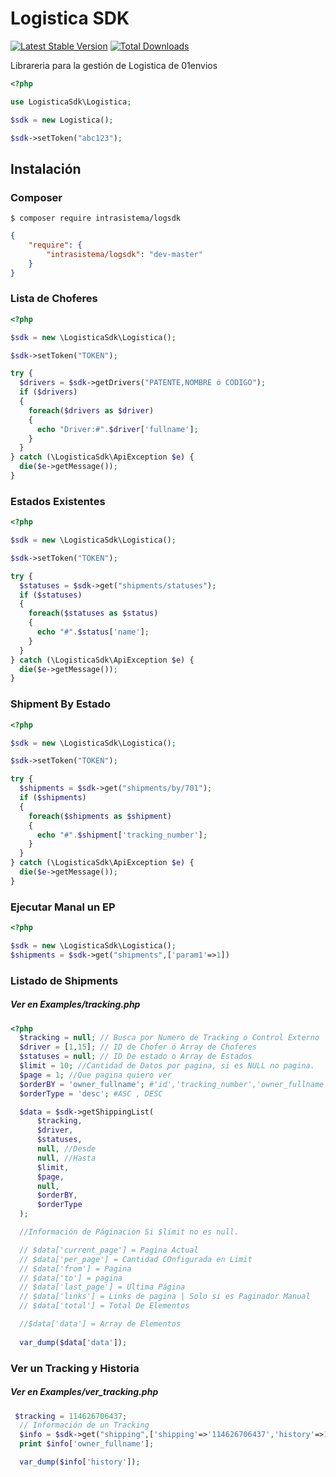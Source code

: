 # Logistica SDK

[![Latest Stable Version](https://img.shields.io/packagist/v/intrasistema/logsdk.svg?style=flat-square)](https://packagist.org/packages/intrasistema/logsdk)
[![Total Downloads](https://img.shields.io/packagist/dt/intrasistema/logsdk.svg?style=flat-square)](https://packagist.org/packages/intrasistema/logsdk)

Librareria para la gestión de Logistica de 01envios

```php
<?php

use LogisticaSdk\Logistica;

$sdk = new Logistica();

$sdk->setToken("abc123");

```

## Instalación

### Composer

```
$ composer require intrasistema/logsdk
```

```json
{
    "require": {
        "intrasistema/logsdk": "dev-master"
    }
}
```


### Lista de Choferes

```php
<?php

$sdk = new \LogisticaSdk\Logistica();

$sdk->setToken("TOKEN");

try {
  $drivers = $sdk->getDrivers("PATENTE,NOMBRE ó CODIGO");
  if ($drivers)
  {
    foreach($drivers as $driver)
    {
      echo "Driver:#".$driver['fullname'];
    }
  }
} catch (\LogisticaSdk\ApiException $e) {
  die($e->getMessage());
}

```

### Estados Existentes
```php
<?php

$sdk = new \LogisticaSdk\Logistica();

$sdk->setToken("TOKEN");

try {
  $statuses = $sdk->get("shipments/statuses");
  if ($statuses)
  {
    foreach($statuses as $status)
    {
      echo "#".$status['name'];
    }
  }
} catch (\LogisticaSdk\ApiException $e) {
  die($e->getMessage());
}

```


### Shipment By Estado
```php
<?php

$sdk = new \LogisticaSdk\Logistica();

$sdk->setToken("TOKEN");

try {
  $shipments = $sdk->get("shipments/by/701");
  if ($shipments)
  {
    foreach($shipments as $shipment)
    {
      echo "#".$shipment['tracking_number'];
    }
  }
} catch (\LogisticaSdk\ApiException $e) {
  die($e->getMessage());
}

```

### Ejecutar Manal un EP
```php
<?php

$sdk = new \LogisticaSdk\Logistica();
$shipments = $sdk->get("shipments",['param1'=>1])
```


### Listado de Shipments
##### Ver en Examples/tracking.php
```php
<?php
  $tracking = null; // Busca por Numero de Tracking o Control Externo
  $driver = [1,15]; // ID de Chofer ó Array de Choferes
  $statuses = null; // ID De estado o Array de Estados
  $limit = 10; //Cantidad de Datos por pagina, si es NULL no pagina.
  $page = 1; //Que pagina quiero ver
  $orderBY = 'owner_fullname'; #'id','tracking_number','owner_fullname','locality','province','country','zipcode','warehouse_origin_id','current_status','external_value'
  $orderType = 'desc'; #ASC , DESC

  $data = $sdk->getShippingList(
      $tracking,
      $driver,
      $statuses,
      null, //Desde
      null, //Hasta
      $limit,
      $page,
      null,
      $orderBY,
      $orderType
  );

  //Información de Páginacion Si $limit no es null.

  // $data['current_page'] = Pagina Actual
  // $data['per_page'] = Cantidad COnfigurada en Limit
  // $data['from'] = Pagina
  // $data['to'] = pagina
  // $data['last_page'] = Ultima Página
  // $data['links'] = Links de pagina | Solo si es Paginador Manual
  // $data['total'] = Total De Elementos

  //$data['data'] = Array de Elementos
  
  var_dump($data['data']);
```

### Ver un Tracking y Historia
##### Ver en Examples/ver_tracking.php
```php
 $tracking = 114626706437;
  // Información de un Tracking
  $info = $sdk->get("shipping",['shipping'=>'114626706437','history'=>1,'order'=>'LATEST']);
  print $info['owner_fullname'];

  var_dump($info['history']);
```